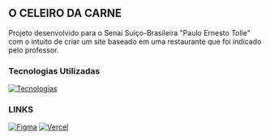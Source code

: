 ## O CELEIRO DA CARNE

Projeto desenvolvido para o Senai Suíço-Brasileira "Paulo Ernesto Tolle" com o intuito de criar um site baseado em uma restaurante que foi indicado pelo professor.

### Tecnologias Utilizadas
[![Tecnologias](https://skillicons.dev/icons?i=html,css)](https://skillicons.dev)

### LINKS

[![Figma](https://skillicons.dev/icons?i=figma)](https://www.figma.com/file/kQlCfi0YQM6pxni6djQJfp/Site-LIMA---Restaurante?type=design&node-id=304%3A6&mode=design&t=gX7Qb6gYf7OqskJz-1) [![Vercel](https://skillicons.dev/icons?i=vercel)](https://api-fipe-anna.vercel.app/​)